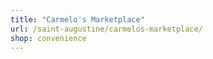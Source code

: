```yaml
---
title: "Carmelo's Marketplace"
url: /saint-augustine/carmelos-marketplace/
shop: convenience
---
```

